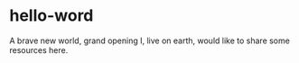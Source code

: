 # hello-word
A brave new world, grand opening
I, live on earth, would like to share some resources here.
